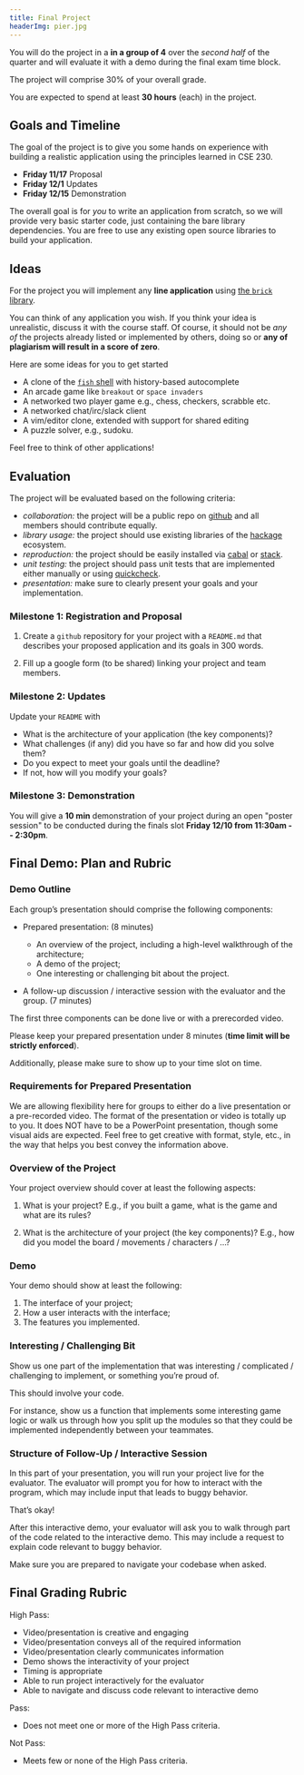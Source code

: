 ```yaml
---
title: Final Project
headerImg: pier.jpg
---
```


You will do the project in a  **in a group of 4** over
the *second half* of the quarter and will evaluate it
with a demo during the final exam time block.

The project will comprise 30% of your overall grade.

You are expected to spend at least **30 hours** (each)
in the project.

## Goals and Timeline

The goal of the project is to give you some hands on
experience with building a realistic application using
the principles learned in CSE 230.

- **Friday 11/17** Proposal <!--  [Submit here](https://forms.gle/Fd4CUajSCzS4Er4e7) -->
- **Friday 12/1** Updates
- **Friday 12/15** Demonstration

The overall goal is for *you* to write an application
from scratch, so we will provide very basic starter
code, just containing the bare library dependencies.
You are free to use any existing open source libraries
to build your application.

## Ideas

For the project you will implement any **line application**
using [the `brick` library](https://github.com/jtdaugherty/brick/).

You can think of any application you wish. If you think your idea
is unrealistic, discuss it with the course staff. Of course, it
should not be *any of* the projects already listed or implemented
by others, doing so or **any of plagiarism will result in
a score of zero**.

Here are some ideas for you to get started

- A clone of the [`fish` shell](https://fishshell.com/) with history-based autocomplete
- An arcade game like `breakout` or `space invaders`
- A networked two player game e.g., chess, checkers, scrabble etc.
- A networked chat/irc/slack client
- A vim/editor clone, extended with support for shared editing
- A puzzle solver, e.g., sudoku.

Feel free to think of other applications!

## Evaluation

The project will be evaluated based on the following criteria:

- *collaboration:* the project will be a public repo on [github](https://github.com/) and all members should contribute equally.
- *library usage:* the project should use existing libraries of the [hackage](https://hackage.haskell.org/) ecosystem.
- *reproduction:* the project should be easily installed via [cabal](https://www.haskell.org/cabal/) or [stack](https://docs.haskellstack.org/en/stable/README/).
- *unit testing:* the project should pass unit tests that are implemented either manually or using [quickcheck](https://hackage.haskell.org/package/QuickCheck).
- *presentation:* make sure to clearly present your goals and your implementation.

### Milestone 1: Registration and Proposal

1. Create a `github` repository for your project with a `README.md`
   that describes your proposed application and its goals in 300 words.

2. Fill up a google form (to be shared) linking your project and team members.


### Milestone 2: Updates

Update your `README` with

- What is the architecture of your application (the key components)?
- What challenges (if any) did you have so far and how did you solve them?
- Do you expect to meet your goals until the deadline?
- If not, how will you modify your goals?

### Milestone 3: Demonstration

You will give a **10 min** demonstration of your project during an open
"poster session" to be conducted during the finals slot **Friday 12/10 from 11:30am -- 2:30pm**.


## Final Demo: Plan and Rubric

### Demo Outline

Each group’s presentation should comprise the following components:

* Prepared presentation: (8 minutes)

   * An overview of the project, including a high-level walkthrough of the architecture;
   * A demo of the project;
   * One interesting or challenging bit about the project.

* A follow-up discussion / interactive session with the evaluator and the group. (7 minutes)


The first three components can be done live or with a prerecorded video.

Please keep your prepared presentation under 8 minutes (**time limit will be strictly enforced**).

Additionally, please make sure to show up to your time slot on time.

### Requirements for Prepared Presentation

We are allowing flexibility here for groups to either
do a live presentation or a pre-recorded video. The
format of the presentation or video is totally up to you.
It does NOT have to be a PowerPoint presentation,
though some visual aids are expected. Feel free to
get creative with format, style, etc., in the way
that helps you best convey the information above.

### Overview of the Project

Your project overview should cover at least the following aspects:

1. What is your project?
   E.g., if you built a game, what is the game and what are its rules?

2. What is the architecture of your project (the key components)?
   E.g., how did you model the board / movements / characters / …?

### Demo

Your demo should show at least the following:

1. The interface of your project;
2. How a user interacts with the interface;
3. The features you implemented.

### Interesting / Challenging Bit

Show us one part of the implementation that was
interesting / complicated / challenging to implement,
or something you’re proud of.

This should involve your code.

For instance, show us a function that implements
some interesting game logic or walk us through
how you split up the modules so that they could
be implemented independently between your teammates.

### Structure of Follow-Up / Interactive Session

In this part of your presentation, you will run
your project live for the evaluator. The evaluator
will prompt you for how to interact with the program,
which may include input that leads to buggy behavior.

That’s okay!


After this interactive demo, your evaluator will
ask you to walk through part of the code related
to the interactive demo. This may include a request
to explain code relevant to buggy behavior.

Make sure you are prepared to navigate your codebase when asked.


## Final Grading Rubric

High Pass:

* Video/presentation is creative and engaging
* Video/presentation conveys all of the required information
* Video/presentation clearly communicates information
* Demo shows the interactivity of your project
* Timing is appropriate
* Able to run project interactively for the evaluator
* Able to navigate and discuss code relevant to interactive demo

Pass:

* Does not meet one or more of the High Pass criteria.

Not Pass:

* Meets few or none of the High Pass criteria.
